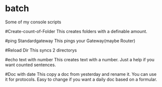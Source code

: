 # batch
Some of my console scripts

#Create-count-of-Folder
This creates folders with a definable amount.

#ping Standardgateway
This pings your Gateway(maybe Router)

#Reload Dir
This syncs 2 directorys

#echo text with number
This creates text with a number. Just a help if you want counted sentences.

#Doc with date
This copy a doc from yesterday and rename it. You can use it for protocols. Easy to change if you want a daily doc based on a formular. 